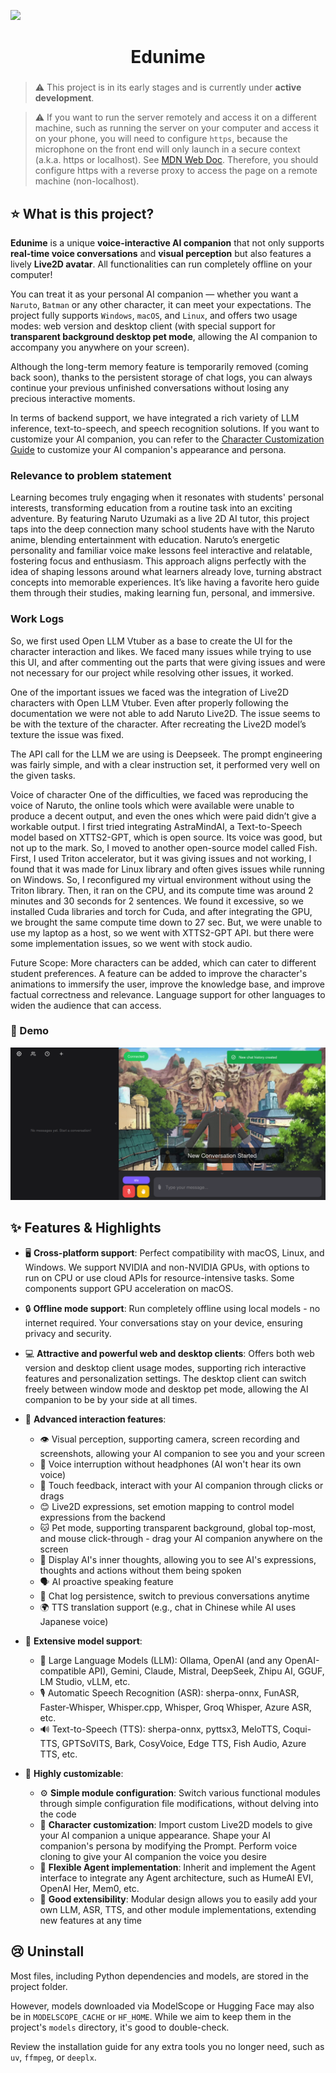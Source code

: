 ![](./assets/banner.jpg)

<h1 align="center">Edunime</h1>
<h3 align="center">

</h3>

> :warning: This project is in its early stages and is currently under **active development**.

> :warning: If you want to run the server remotely and access it on a different machine, such as running the server on your computer and access it on your phone, you will need to configure `https`, because the microphone on the front end will only launch in a secure context (a.k.a. https or localhost). See [MDN Web Doc](https://developer.mozilla.org/en-US/docs/Web/API/MediaDevices/getUserMedia). Therefore, you should configure https with a reverse proxy to access the page on a remote machine (non-localhost).

## ⭐️ What is this project?

**Edunime** is a unique **voice-interactive AI companion** that not only supports **real-time voice conversations** and **visual perception** but also features a lively **Live2D avatar**. All functionalities can run completely offline on your computer!

You can treat it as your personal AI companion — whether you want a `Naruto`, `Batman` or any other character, it can meet your expectations. The project fully supports `Windows`, `macOS`, and `Linux`, and offers two usage modes: web version and desktop client (with special support for **transparent background desktop pet mode**, allowing the AI companion to accompany you anywhere on your screen).

Although the long-term memory feature is temporarily removed (coming back soon), thanks to the persistent storage of chat logs, you can always continue your previous unfinished conversations without losing any precious interactive moments.

In terms of backend support, we have integrated a rich variety of LLM inference, text-to-speech, and speech recognition solutions. If you want to customize your AI companion, you can refer to the [Character Customization Guide](https://open-llm-vtuber.github.io/docs/user-guide/live2d) to customize your AI companion's appearance and persona.

### Relevance to problem statement

Learning becomes truly engaging when it resonates with students' personal interests, transforming education from a routine task into an exciting adventure. By featuring Naruto Uzumaki as a live 2D AI tutor, this project taps into the deep connection many school students have with the Naruto anime, blending entertainment with education. Naruto’s energetic personality and familiar voice make lessons feel interactive and relatable, fostering focus and enthusiasm. This approach aligns perfectly with the idea of shaping lessons around what learners already love, turning abstract concepts into memorable experiences. It’s like having a favorite hero guide them through their studies, making learning fun, personal, and immersive.

### Work Logs

So, we first used Open LLM Vtuber as a base to create the UI for the character interaction and likes. We faced many issues while trying to use this UI, and after commenting out the parts that were giving issues and were not necessary for our project while resolving other issues, it worked.

One of the important issues we faced was the integration of Live2D characters with Open LLM Vtuber. Even after properly following the documentation we were not able to add Naruto Live2D. The issue seems to be with the texture of the character. After recreating the Live2D model’s texture the issue was fixed.

The API call for the LLM we are using is Deepseek. The prompt engineering was fairly simple, and with a clear instruction set, it performed very well on the given tasks.

Voice of character
One of the difficulties, we faced was reproducing the voice of Naruto, the online tools which were available were unable to produce a decent output, and even the ones which were paid didn’t give a workable output.
I first tried integrating AstraMindAI, a Text-to-Speech model based on XTTS2-GPT, which is open source. Its voice was good, but not up to the mark.
So, I moved to another open-source model called Fish. First, I used Triton accelerator, but it was giving issues and not working, I found that it was made for Linux library and often gives issues while running on Windows. So, I reconfigured my virtual environment without using the Triton library. Then, it ran on the CPU, and its compute time was around 2 minutes and 30 seconds for 2 sentences. We found it excessive, so we installed Cuda libraries and torch for Cuda, and after integrating the GPU, we brought the same compute time down to 27 sec. But, we were unable to use my laptop as a host, so we went with XTTS2-GPT API. but there were some implementation issues, so we went with stock audio.

Future Scope:
More characters can be added, which can cater to different student preferences.
A feature can be added to improve the character's animations to immersify the user, improve the knowledge base, and improve factual correctness and relevance.
Language support for other languages to widen the audience that can access.

### 👀 Demo

![](https://github.com/asli-nobita/Charactor-AI/blob/main/assets/Screenshot%20from%202025-03-22%2016-51-59.png)

## ✨ Features & Highlights

-   🖥️ **Cross-platform support**: Perfect compatibility with macOS, Linux, and Windows. We support NVIDIA and non-NVIDIA GPUs, with options to run on CPU or use cloud APIs for resource-intensive tasks. Some components support GPU acceleration on macOS.

-   🔒 **Offline mode support**: Run completely offline using local models - no internet required. Your conversations stay on your device, ensuring privacy and security.

-   💻 **Attractive and powerful web and desktop clients**: Offers both web version and desktop client usage modes, supporting rich interactive features and personalization settings. The desktop client can switch freely between window mode and desktop pet mode, allowing the AI companion to be by your side at all times.

-   🎯 **Advanced interaction features**:

    -   👁️ Visual perception, supporting camera, screen recording and screenshots, allowing your AI companion to see you and your screen
    -   🎤 Voice interruption without headphones (AI won't hear its own voice)
    -   🫱 Touch feedback, interact with your AI companion through clicks or drags
    -   😊 Live2D expressions, set emotion mapping to control model expressions from the backend
    -   🐱 Pet mode, supporting transparent background, global top-most, and mouse click-through - drag your AI companion anywhere on the screen
    -   💭 Display AI's inner thoughts, allowing you to see AI's expressions, thoughts and actions without them being spoken
    -   🗣️ AI proactive speaking feature
    -   💾 Chat log persistence, switch to previous conversations anytime
    -   🌍 TTS translation support (e.g., chat in Chinese while AI uses Japanese voice)

-   🧠 **Extensive model support**:

    -   🤖 Large Language Models (LLM): Ollama, OpenAI (and any OpenAI-compatible API), Gemini, Claude, Mistral, DeepSeek, Zhipu AI, GGUF, LM Studio, vLLM, etc.
    -   🎙️ Automatic Speech Recognition (ASR): sherpa-onnx, FunASR, Faster-Whisper, Whisper.cpp, Whisper, Groq Whisper, Azure ASR, etc.
    -   🔊 Text-to-Speech (TTS): sherpa-onnx, pyttsx3, MeloTTS, Coqui-TTS, GPTSoVITS, Bark, CosyVoice, Edge TTS, Fish Audio, Azure TTS, etc.

-   🔧 **Highly customizable**:
    -   ⚙️ **Simple module configuration**: Switch various functional modules through simple configuration file modifications, without delving into the code
    -   🎨 **Character customization**: Import custom Live2D models to give your AI companion a unique appearance. Shape your AI companion's persona by modifying the Prompt. Perform voice cloning to give your AI companion the voice you desire
    -   🧩 **Flexible Agent implementation**: Inherit and implement the Agent interface to integrate any Agent architecture, such as HumeAI EVI, OpenAI Her, Mem0, etc.
    -   🔌 **Good extensibility**: Modular design allows you to easily add your own LLM, ASR, TTS, and other module implementations, extending new features at any time

## 😢 Uninstall

Most files, including Python dependencies and models, are stored in the project folder.

However, models downloaded via ModelScope or Hugging Face may also be in `MODELSCOPE_CACHE` or `HF_HOME`. While we aim to keep them in the project's `models` directory, it's good to double-check.

Review the installation guide for any extra tools you no longer need, such as `uv`, `ffmpeg`, or `deeplx`.
